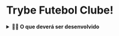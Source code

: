 # Trybe Futebol Clube!

<details>
<summary><strong>👨‍💻 O que deverá ser desenvolvido</strong></summary><br />

  ![Exemplo app front](assets/front-example.png)

  O `TFC` é um site informativo sobre partidas e classificações de futebol! ⚽️

  Nesse projeto, fiquei responsávelpor desenvolver uma API (utilizando o método `TDD`) e também integrar *- através do docker-compose -* as aplicações para que elas funcionem consumindo um banco de dados.

  O back-end deste projeto foi dockerizado utilizando modelagem de dados através do Sequelize. O desenvolvimento do backend teve de  **respeitar regras de negócio** providas nas instruções do projeto para popular as tabelas e minha API foi consumida por um **front-end que já foi provido pela equipe da Trybe nesse projeto**.

  Para adicionar uma partida é necessário ter um _token_, portanto o usuário deve estar logado para fazer as alterações. Temos uma tabela de usuários `users`, uma tabela com as partidas `matches` que se relaciona com a tabela de times `teams`.

## Habilidades : 

- Realizar a dockerização dos apps, network, volume e compose;
- Modelar dados com MySQL através do Sequelize;
- Criar e associar tabelas usando models do Sequelize com TypeScript;
- Construir uma API REST com endpoints para consumir os models criados;
- Construir um CRUD com TypeScript, utilizando ORM;
- Validar e autenticar as requisições do usuário, utilizando middlewares de manipulação de erros e JWT;
- Aplicar a metodolodia TDD (Test Driven Development), utilizando Mocha, Chai e Sinon para desenvolvimento de testes de integração.

